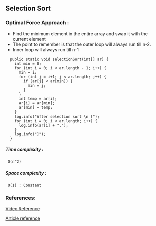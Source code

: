 ## Selection Sort

### Optimal Force Approach :

* Find the minimum element in the entire array and swap it with the current element
* The point to remember is that the outer loop will always run till n-2.
* Inner loop will always run till n-1

``` 
  public static void selectionSort(int[] ar) {
    int min = 0;
    for (int i = 0; i < ar.length - 1; i++) {
      min = i;
      for (int j = i+1; j < ar.length; j++) {
        if (ar[j] < ar[min]) {
          min = j;
        }
      }
      int temp = ar[i];
      ar[i] = ar[min];
      ar[min] = temp;
    }
    log.info("After selection sort \n [");
    for (int i = 0; i < ar.length; i++) {
      log.info(ar[i] + ",");
    }
    log.info("]");
  }
```

##### Time complexity :

``` O(n^2)```

##### Space complexity :

``` O(1) : Constant```

### References:

[Video Reference](https://youtube.com/watch?v=HGk_ypEuS24&t=359s)

[Article reference](https://takeuforward.org/sorting/selection-sort-algorithm/)

